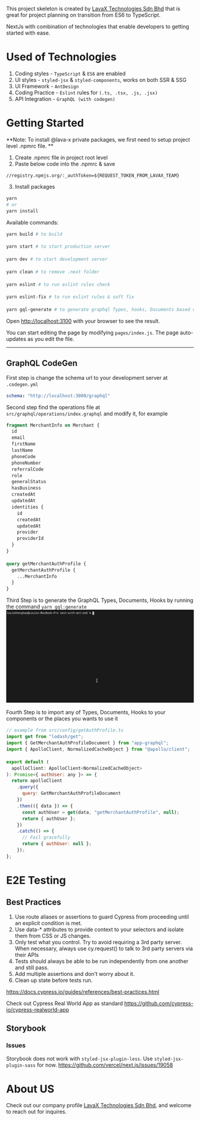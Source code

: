 This project skeleton is created by [LavaX Technologies Sdn Bhd](https://lavax.co) that is great for project planning on transition from ES6 to TypeScript.

NextJs with combination of technologies that enable developers to getting started with ease.

# Used of Technologies

1.  Coding styles - `TypeScript` & `ES6` are enabled
2.  UI styles - `styled-jsx` & `styled-components`, works on both SSR & SSG
3.  UI Framework - `AntDesign`
4.  Coding Practice - `Eslint` rules for `(.ts, .tsx, .js, .jsx)`
5.  API Integration - `GraphQL (with codegen)`

# Getting Started

**Note: To install @lava-x private packages, we first need to setup project level .npmrc file. **

1. Create .npmrc file in project root level
2. Paste below code into the .npmrc & save
```
//registry.npmjs.org/:_authToken=${REQUEST_TOKEN_FROM_LAVAX_TEAM}
```
3. Install packages 
```bash
yarn
# or
yarn install
```

Available commands:

```bash
yarn build # to build

yarn start # to start production server

yarn dev # to start development server

yarn clean # to remove .next folder

yarn eslint # to run eslint rules check

yarn eslint-fix # to run eslint rules & soft fix

yarn gql-generate # to generate graphql Types, hooks, Documents based on input operations
```

Open [http://localhost:3100](http://localhost:3100) with your browser to see the result.

You can start editing the page by modifying `pages/index.js`. The page auto-updates as you edit the file.

---

## GraphQL CodeGen

First step is change the schema url to your development server at `.codegen.yml`

```yml
schema: "http://localhost:3000/graphql"
```

Second step find the operations file at `src/graphql/operations/index.graphql` and modify it, for example

```GraphQL
fragment MerchantInfo on Merchant {
  id
  email
  firstName
  lastName
  phoneCode
  phoneNumber
  referralCode
  role
  generalStatus
  hasBusiness
  createdAt
  updatedAt
  identities {
    id
    createdAt
    updatedAt
    provider
    providerId
  }
}

query getMerchantAuthProfile {
  getMerchantAuthProfile {
    ...MerchantInfo
  }
}
```

Third Step is to generate the GraphQL Types, Documents, Hooks by running the command `yarn gql:generate`
![GraphQL Codegen](./docs/gql-generate.gif)

Fourth Step is to import any of Types, Documents, Hooks to your components or the places you wants to use it

```js
// example from src/config/getAuthProfile.ts
import get from "lodash/get";
import { GetMerchantAuthProfileDocument } from "app-graphql";
import { ApolloClient, NormalizedCacheObject } from "@apollo/client";

export default (
  apolloClient: ApolloClient<NormalizedCacheObject>
): Promise<{ authUser: any }> => {
  return apolloClient
    .query({
      query: GetMerchantAuthProfileDocument
    })
    .then(({ data }) => {
      const authUser = get(data, "getMerchantAuthProfile", null);
      return { authUser };
    })
    .catch(() => {
      // Fail gracefully
      return { authUser: null };
    });
};
```

# E2E Testing

## Best Practices

1. Use route aliases or assertions to guard Cypress from proceeding until an explicit condition is met.
2. Use data-* attributes to provide context to your selectors and isolate them from CSS or JS changes.
3. Only test what you control. Try to avoid requiring a 3rd party server. When necessary, always use cy.request() to talk to 3rd party servers via their APIs
4. Tests should always be able to be run independently from one another and still pass.
5. Add multiple assertions and don’t worry about it.
6. Clean up state before tests run.

https://docs.cypress.io/guides/references/best-practices.html

Check out Cypress Real World App as standard
https://github.com/cypress-io/cypress-realworld-app

## Storybook

### Issues

Storybook does not work with `styled-jsx-plugin-less`. Use `styled-jsx-plugin-sass` for now.
https://github.com/vercel/next.js/issues/19058

# About US

Check out our company profile [LavaX Technologies Sdn Bhd](https://lavax.co), and welcome to reach out for inquires.
